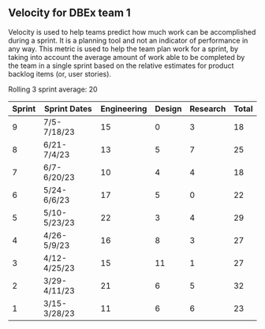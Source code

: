 ## Velocity for DBEx team 1

Velocity is used to help teams predict how much work can be accomplished during a sprint. It is a planning tool and not an indicator of performance in any way. This metric is used to help the team plan work for a sprint, by taking into account the average amount of work able to be completed by the team in a single sprint based on the relative estimates for product backlog items (or, user stories).

Rolling 3 sprint average: 20

| Sprint | Sprint Dates | Engineering | Design | Research | Total |
| --- | --- | --- | --- | --- | --- |
| 9 | 7/5-7/18/23 | 15 | 0 | 3 | 18 |
| 8 | 6/21-7/4/23 | 13 | 5 | 7 | 25 |
| 7 | 6/7-6/20/23 | 10 | 4 | 4 | 18 | 
| 6 | 5/24-6/6/23 | 17 | 5 | 0 | 22 |
| 5 | 5/10-5/23/23 | 22 | 3 | 4 | 29 |
| 4 | 4/26-5/9/23 | 16 | 8 | 3 | 27 |
| 3 | 4/12-4/25/23 | 15 | 11 | 1 | 27 |
| 2 | 3/29-4/11/23 | 21 | 6 | 5 | 32 |
| 1 | 3/15-3/28/23 | 11 | 6 | 6 | 23 |

##

